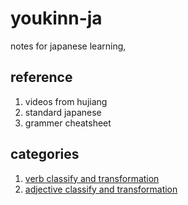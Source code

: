 # youkinn-ja
notes for japanese learning, 

## reference
1. videos from hujiang
2. standard japanese
3. grammer cheatsheet


## categories
1. [verb classify and transformation](./blob/master/verb-forms.md)
2. [adjective classify and transformation](./blob/master/adjective-forms.md)






